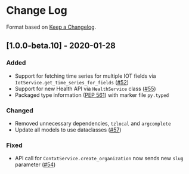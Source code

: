 # Change Log
Format based on [Keep a Changelog](https://keepachangelog.com/en/1.0.0/).

## [1.0.0-beta.10] - 2020-01-28
### Added
* Support for fetching time series for multiple IOT fields via `IotService.get_time_series_for_fields` ([#52](https://github.com/ndustrialio/contxt-sdk-python/pull/52))
* Support for new Health API via `HealthService` class ([#55](https://github.com/ndustrialio/contxt-sdk-python/pull/55))
* Packaged type information ([PEP 561](https://www.python.org/dev/peps/pep-0561/)) with marker file `py.typed`

### Changed
* Removed unnecessary dependencies, `tzlocal` and `argcomplete`
* Update all models to use dataclasses ([#57](https://github.com/ndustrialio/contxt-sdk-python/pull/57))

### Fixed
* API call for `ContxtService.create_organization` now sends new `slug` parameter ([#54](https://github.com/ndustrialio/contxt-sdk-python/pull/54))
